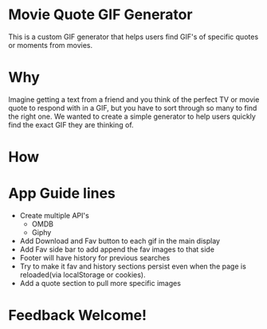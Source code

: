 # Movie Quote GIF Generator
This is a custom GIF generator that helps users find GIF's of specific quotes or moments from movies.

# Why
Imagine getting a text from a friend and you think of the perfect TV or movie quote to respond with in a GIF, but you have to sort through so many to find the right one. We wanted to create a simple generator to help users quickly find the exact GIF they are thinking of.

# How

# App Guide lines
  * Create multiple API's
    * OMDB
    * Giphy
  * Add Download and Fav button to each gif in the main display
  * Add Fav side bar to add append the fav images to that side
  * Footer will have history for previous searches
  * Try to make it fav and history sections persist even when the page is reloaded(via localStorage or cookies).
  * Add a quote section to pull more specific images


# Feedback Welcome!
